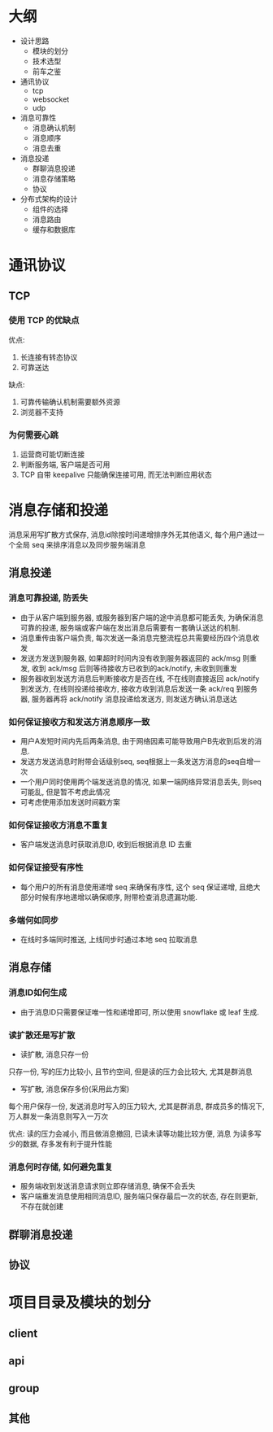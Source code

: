 # 大纲

- 设计思路
  - 模块的划分
  - 技术选型
  - 前车之鉴
- 通讯协议
  - tcp
  - websocket
  - udp
- 消息可靠性
  - 消息确认机制
  - 消息顺序
  - 消息去重
- 消息投递
  - 群聊消息投递
  - 消息存储策略
  - 协议
- 分布式架构的设计
  - 组件的选择
  - 消息路由
  - 缓存和数据库

# 通讯协议

## TCP

### 使用 TCP 的优缺点

优点:

1. 长连接有转态协议
2. 可靠送达

缺点:

1. 可靠传输确认机制需要额外资源
2. 浏览器不支持

### 为何需要心跳

1. 运营商可能切断连接
2. 判断服务端, 客户端是否可用
3. TCP 自带 keepalive 只能确保连接可用, 而无法判断应用状态

# 消息存储和投递

消息采用写扩散方式保存, 消息id除按时间递增排序外无其他语义, 每个用户通过一个全局 seq 来排序消息以及同步服务端消息

## 消息投递

### 消息可靠投递, 防丢失

- 由于从客户端到服务器, 或服务器到客户端的途中消息都可能丢失, 为确保消息可靠的投递, 服务端或客户端在发出消息后需要有一套确认送达的机制.
- 消息重传由客户端负责, 每次发送一条消息完整流程总共需要经历四个消息收发
- 发送方发送到服务器, 如果超时时间内没有收到服务器返回的 ack/msg 则重发, 收到 ack/msg 后则等待接收方已收到的ack/notify, 未收到则重发
- 服务器收到发送方消息后判断接收方是否在线, 不在线则直接返回 ack/notify 到发送方, 在线则投递给接收方, 接收方收到消息后发送一条 ack/req 到服务器, 服务器再将 ack/notify 消息投递给发送方,
  则发送方确认消息送达

### 如何保证接收方和发送方消息顺序一致

- 用户A发短时间内先后两条消息, 由于网络因素可能导致用户B先收到后发的消息.
- 发送方发送消息时附带会话级别seq, seq根据上一条发送方消息的seq自增一次
- 一个用户同时使用两个端发送消息的情况, 如果一端网络异常消息丢失, 则seq可能乱, 但是暂不考虑此情况
- 可考虑使用添加发送时间戳方案

### 如何保证接收方消息不重复

- 客户端发送消息时获取消息ID, 收到后根据消息 ID 去重

### 如何保证接受有序性

- 每个用户的所有消息使用递增 seq 来确保有序性, 这个 seq 保证递增, 且绝大部分时候有序地递增以确保顺序, 附带检查消息遗漏功能.

### 多端何如同步

- 在线时多端同时推送, 上线同步时通过本地 seq 拉取消息

## 消息存储

### 消息ID如何生成

- 由于消息ID只需要保证唯一性和递增即可, 所以使用 snowflake 或 leaf 生成.

### 读扩散还是写扩散

- 读扩散, 消息只存一份

只存一份, 写的压力比较小, 且节约空间, 但是读的压力会比较大, 尤其是群消息

- 写扩散, 消息保存多份(采用此方案)

每个用户保存一份, 发送消息时写入的压力较大, 尤其是群消息, 群成员多的情况下, 万人群发一条消息则写入一万次

优点: 读的压力会减小, 而且做消息撤回, 已读未读等功能比较方便, 消息 为读多写少的数据, 存多发有利于提升性能

### 消息何时存储, 如何避免重复

- 服务端收到发送消息请求则立即存储消息, 确保不会丢失
- 客户端重发消息使用相同消息ID, 服务端只保存最后一次的状态, 存在则更新, 不存在就创建

## 群聊消息投递

## 协议

# 项目目录及模块的划分

## client

## api

## group

## 其他

